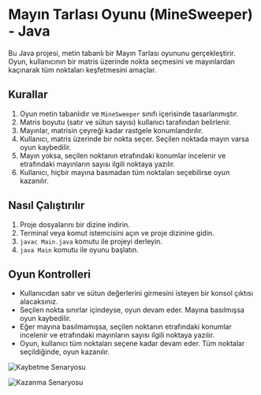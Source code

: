# Mayın Tarlası Oyunu (MineSweeper) - Java

Bu Java projesi, metin tabanlı bir Mayın Tarlası oyununu gerçekleştirir. Oyun, kullanıcının bir matris üzerinde nokta seçmesini ve mayınlardan kaçınarak tüm noktaları keşfetmesini amaçlar.

## Kurallar

1. Oyun metin tabanlıdır ve `MineSweeper` sınıfı içerisinde tasarlanmıştır.
2. Matris boyutu (satır ve sütun sayısı) kullanıcı tarafından belirlenir.
3. Mayınlar, matrisin çeyreği kadar rastgele konumlandırılır.
4. Kullanıcı, matris üzerinde bir nokta seçer. Seçilen noktada mayın varsa oyun kaybedilir.
5. Mayın yoksa, seçilen noktanın etrafındaki konumlar incelenir ve etrafındaki mayınların sayısı ilgili noktaya yazılır.
6. Kullanıcı, hiçbir mayına basmadan tüm noktaları seçebilirse oyun kazanılır.

## Nasıl Çalıştırılır

1. Proje dosyalarını bir dizine indirin.
2. Terminal veya komut istemcisini açın ve proje dizinine gidin.
3. `javac Main.java` komutu ile projeyi derleyin.
4. `java Main` komutu ile oyunu başlatın.

## Oyun Kontrolleri

- Kullanıcıdan satır ve sütun değerlerini girmesini isteyen bir konsol çıktısı alacaksınız.
- Seçilen nokta sınırlar içindeyse, oyun devam eder. Mayına basılmışsa oyun kaybedilir.
- Eğer mayına basılmamışsa, seçilen noktanın etrafındaki konumlar incelenir ve etrafındaki mayınların sayısı ilgili noktaya yazılır.
- Oyun, kullanıcı tüm noktaları seçene kadar devam eder. Tüm noktalar seçildiğinde, oyun kazanılır.

![Kaybetme Senaryosu](https://hizliresim.com/jbzjwax)

![Kazanma Senaryosu](https://hizliresim.com/5we2h0p)

